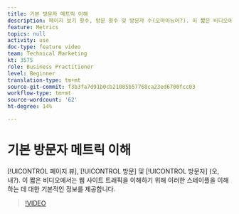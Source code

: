 ```yaml
---
title: 기본 방문자 메트릭 이해
description: 페이지 보기 횟수, 방문 횟수 및 방문자 수(오마이뉴어?). 이 짧은 비디오에서는 웹 사이트 트래픽을 이해하기 위해 이러한 스테이플을 이해하는 데 대한 기본적인 정보를 제공합니다.
feature: Metrics
topics: null
activity: use
doc-type: feature video
team: Technical Marketing
kt: 3575
role: Business Practitioner
level: Beginner
translation-type: tm+mt
source-git-commit: f3b3fa7d91b0cb21005b57768ca23ed6700fcc03
workflow-type: tm+mt
source-wordcount: '62'
ht-degree: 14%

---
```



# 기본 방문자 메트릭 이해

[!UICONTROL 페이지 뷰],  [!UICONTROL 방문] 및  [!UICONTROL 방문자] (오, 내?). 이 짧은 비디오에서는 웹 사이트 트래픽을 이해하기 위해 이러한 스테이플을 이해하는 데 대한 기본적인 정보를 제공합니다.

>[!VIDEO](https://video.tv.adobe.com/v/28774/?quality=12)
